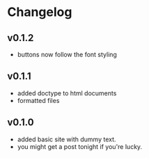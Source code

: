 # Changelog

## v0.1.2

- buttons now follow the font styling

## v0.1.1

- added doctype to html documents
- formatted files

## v0.1.0

- added basic site with dummy text.
- you might get a post tonight if you're lucky.